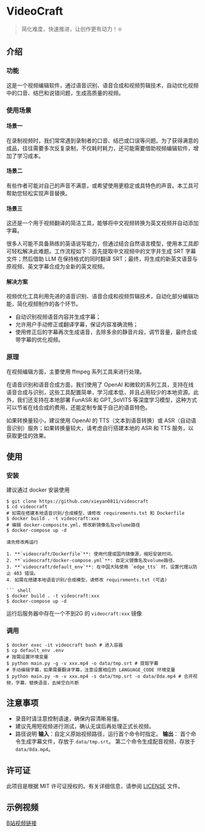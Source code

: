 # VideoCraft

> 简化难度，快速推进，让创作更有动力！❇️

## 介绍

### 功能

这是一个视频编辑软件，通过语音识别、语音合成和视频剪辑技术，自动优化视频中的口音、结巴和说错问题，生成高质量的视频。

### 使用场景

#### 场景一

在录制视频时，我们常常遇到录制者的口音、结巴或口误等问题。为了获得满意的成品，往往需要多次反复录制，不仅耗时耗力，还可能需要借助视频编辑软件，增加了学习成本。

#### 场景二

有些作者可能对自己的声音不满意，或希望使用更稳定或具特色的声音。本工具可帮助您轻松实现声音替换。

#### 场景三

这还是一个用于视频翻译的简洁工具，能够将中文视频转换为英文视频并自动添加字幕。

很多人可能不具备熟练的英语说写能力，但通过结合自然语言模型，使用本工具即可轻松解决此难题。工作流程如下：首先提取中文视频中的文字并生成 SRT 字幕文件；然后借助 LLM 在保持格式的同时翻译 SRT；最终，将生成的新英文语音与原视频、英文字幕合成为全新的英文视频。

#### 解决方案

视频优化工具利用先进的语音识别、语音合成和视频剪辑技术，自动化部分编辑功能，简化视频制作的各个环节。

* 自动识别视频语音内容并生成字幕；
* 允许用户手动修正或翻译字幕，保证内容准确流畅；
* 使用修正后的字幕再次生成语音，去除多余的静音片段，调节音量，最终合成带字幕的优化视频。

### 原理

在视频编辑方面，主要使用 ffmpeg 系列工具来进行处理。

在语音识别和语音合成方面，我们使用了 OpenAI 和微软的系列工具，支持在线语音合成与识别，这些工具配置简单，学习成本低，并且占用较少的本地资源。此外，我们还支持在本地部署 FunASR 和 GPT_SoVITS 等深度学习模型，这种方式可以节省在线合成的费用，还能定制专属于自己的语音特色。

如果转换量较小，建议使用 OpenAI 的 TTS（文本到语音转换）或 ASR（自动语音识别）服务；如果转换量较大，请考虑自行搭建本地的 ASR 和 TTS 服务，以获取更佳的效果。

## 使用

### 安装

建议通过 docker 安装使用

```shell
$ git clone https://github.com/xieyan0811/videocraft
$ cd videocraft
# 如需在搭建本地语音识别/合成模型，请修改 requirements.txt 和 Dockerfile
$ docker build . -t videocraft:xxx 
# 编辑 docker-composite.yml，修改新镜像名及volume路径
$ docker-compose up -d

请先修改再运行

1. **`videocraft/Dockerfile`**: 使用代理或国内镜像源，缩短安装时间。
2. **`videocraft/docker-compose.yml`**: 自定义镜像名及volume路径。
3. **`videocraft/default_env`**: 在中国大陆使用 `edge_tts` 时，设置代理以防止 403 错误。
4. 如需在搭建本地语音识别/合成模型，请修改 requirements.txt (可选)

``` shell
$ docker build . -t videocraft:xxx 
$ docker-compose up -d
```

运行后服务器中存在一个不到2G 的 `videocraft:xxx` 镜像

### 调用

``` shell
$ docker exec -it videocraft bash # 进入容器
$ cp default_env .env
# 按需设置环境变量
$ python main.py -g -v xxx.mp4 -o data/tmp.srt # 提取字幕
# 手动编辑字幕，如果需要翻译字幕，注意设置相应的 LANGUAGE_CODE 环境变量
$ python main.py -m -v xxx.mp4 -s data/tmp.srt -o data/8da.mp4 # 合并视频，字幕，替换语音，去掉空白片断
```

## 注意事项

* 录音时请注意控制语速，确保内容清晰易懂。
* 建议先用短视频进行测试，确认无误后再处理正式长视频。
* 路径说明
    **输入**：自定义原始视频路径，运行首个命令时指定。
    **输出**：
        首个命令生成字幕文件，存放于 `data/tmp.srt`。
        第二个命令生成配音视频，存放于 `data/8da.mp4`。

## 许可证

此项目是根据 MIT 许可证授权的。有关详细信息，请参阅 [LICENSE](./LICENSE) 文件。

## 示例视频

[B站视频链接](https://www.bilibili.com/video/BV18ZQuY2ETP/)